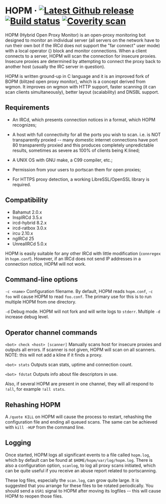 HOPM
&middot;
[![Latest Github release](https://img.shields.io/github/v/tag/ircd-hybrid/hopm?color=425158&style=flat-square)](https://github.com/ircd-hybrid/hopm/tags)
[![Build status](https://img.shields.io/github/workflow/status/ircd-hybrid/hopm/CI/1.1.x?color=425158&style=flat-square)](https://github.com/ircd-hybrid/ircd-hybrid/actions/workflows/ci.yml)
[![Coverity scan](https://img.shields.io/coverity/scan/ircd-hybrid-hopm?color=425158&style=flat-square)](https://scan.coverity.com/projects/ircd-hybrid-hopm)
=====
HOPM (Hybrid Open Proxy Monitor) is an open-proxy monitoring bot designed to
monitor an individual server (all servers on the network have to run their own
bot if the IRCd does not support the "far connect" user mode) with a local
operator {} block and monitor connections. When a client connects to a server,
HOPM will scan the connection for insecure proxies. Insecure proxies are
determined by attempting to connect the proxy back to another host (usually the
IRC server in question).

HOPM is written ground-up in C language and it is an improved fork of BOPM
(blitzed open proxy monitor), which is a concept derived from wgmon. It
improves on wgmon with HTTP support, faster scanning (it can scan clients
simultaneously), better layout (scalability) and DNSBL support.


## Requirements

* An IRCd, which presents connection notices in a format, which HOPM recognizes;

* A host with full connectivity for all the ports you wish to scan. i.e. is NOT
transparently proxied -- many domestic internet connections have port 80
transparently proxied and this produces completely unpredictable results,
sometimes as severe as 100% of clients being K:lined;

* A UNIX OS with GNU make, a C99 compiler, etc.;

* Permission from your users to portscan them for open proxies;

* For HTTPS proxy detection, a working LibreSSL/OpenSSL library is required.


## Compatibility

* Bahamut 2.0.x
* InspIRCd 3.5.x
* ircd-hybrid 8.2.x
* ircd-ratbox 3.0.x
* ircu 2.10.x
* ngIRCd 25
* UnrealIRCd 5.0.x

HOPM is easily suitable for any other IRCd with little modification (`connregex`
in `hopm.conf`). However, if an IRCd does not send IP addresses in a connection
notice, HOPM will not work.


## Command-line options

`-c <name>`     Configuration filename. By default, HOPM reads `hopm.conf`,
                `-c foo` will cause HOPM to read `foo.conf`. The primary use for
                this is to run multiple HOPM from one directory.

`-d`            Debug mode. HOPM will not fork and will write logs to `stderr`.
                Multiple `-d` increase debug level.


## Operator channel commands

`<bot> check <host> [scanner]`  Manually scans host for insecure proxies and
                                outputs all errors. If scanner is not given,
                                HOPM will scan on all scanners. NOTE: this will
                                not add a kline if it finds a proxy.

`<bot> stats`                   Outputs scan stats, uptime and connection count.

`<bot> fdstat`                  Outputs info about file descriptors in use.

Also, if several HOPM are present in one channel, they will all respond to `!all`,
for example `!all stats`.


## Rehashing HOPM

A `/quote KILL` on HOPM will cause the process to restart, rehashing the
configuration file and ending all queued scans. The same can be achieved
with `kill -HUP` from the command line.


## Logging

Once started, HOPM logs all significant events to a file called `hopm.log`,
which by default can be found at `$HOME/hopm/var/log/hopm.log`. There is also a
configuration option, `scanlog`, to log all proxy scans initiated, which can be
quite useful if you receive an abuse report related to portscanning.

These log files, especially the `scan.log`, can grow quite large. It is suggested
that you arrange for these files to be rotated periodically. You should send a
`USR1` signal to HOPM after moving its logfiles -- this will cause HOPM to
reopen those files.
